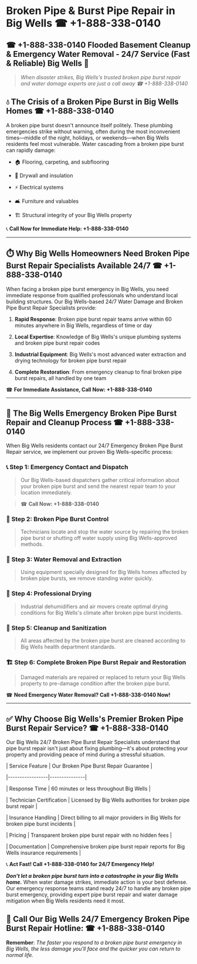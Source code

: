 # Broken Pipe & Burst Pipe Repair in Big Wells ☎ +1-888-338-0140  
## ☎ +1-888-338-0140 Flooded Basement Cleanup & Emergency Water Removal - 24/7 Service (Fast & Reliable) Big Wells 🚨  

> *When disaster strikes, Big Wells's trusted broken pipe burst repair and water damage experts are just a call away ☎ +1-888-338-0140*  

## 💧 The Crisis of a Broken Pipe Burst in Big Wells Homes ☎ +1-888-338-0140  

A broken pipe burst doesn't announce itself politely. These plumbing emergencies strike without warning, often during the most inconvenient times—middle of the night, holidays, or weekends—when Big Wells residents feel most vulnerable. Water cascading from a broken pipe burst can rapidly damage:  

* 🏠 Flooring, carpeting, and subflooring  
* 🧱 Drywall and insulation  
* ⚡ Electrical systems  
* 🛋️ Furniture and valuables  
* 🏗️ Structural integrity of your Big Wells property  

📞 **Call Now for Immediate Help: +1-888-338-0140**  

---  

## ⏱️ Why Big Wells Homeowners Need Broken Pipe Burst Repair Specialists Available 24/7 ☎ +1-888-338-0140  

When facing a broken pipe burst emergency in Big Wells, you need immediate response from qualified professionals who understand local building structures. Our Big Wells-based 24/7 Water Damage and Broken Pipe Burst Repair Specialists provide:  

1. **Rapid Response**: Broken pipe burst repair teams arrive within 60 minutes anywhere in Big Wells, regardless of time or day  
2. **Local Expertise**: Knowledge of Big Wells's unique plumbing systems and broken pipe burst repair codes  
3. **Industrial Equipment**: Big Wells's most advanced water extraction and drying technology for broken pipe burst repair  
4. **Complete Restoration**: From emergency cleanup to final broken pipe burst repairs, all handled by one team  

☎ **For Immediate Assistance, Call Now: +1-888-338-0140**  

---  

## 🔧 The Big Wells Emergency Broken Pipe Burst Repair and Cleanup Process ☎ +1-888-338-0140  

When Big Wells residents contact our 24/7 Emergency Broken Pipe Burst Repair service, we implement our proven Big Wells-specific process:  

### 📞 Step 1: Emergency Contact and Dispatch  
> Our Big Wells-based dispatchers gather critical information about your broken pipe burst and send the nearest repair team to your location immediately.  
> ☎ **Call Now: +1-888-338-0140**  

### 🚿 Step 2: Broken Pipe Burst Control  
> Technicians locate and stop the water source by repairing the broken pipe burst or shutting off water supply using Big Wells-approved methods.  

### 🌊 Step 3: Water Removal and Extraction  
> Using equipment specially designed for Big Wells homes affected by broken pipe bursts, we remove standing water quickly.  

### 💨 Step 4: Professional Drying  
> Industrial dehumidifiers and air movers create optimal drying conditions for Big Wells's climate after broken pipe burst incidents.  

### 🧼 Step 5: Cleanup and Sanitization  
> All areas affected by the broken pipe burst are cleaned according to Big Wells health department standards.  

### 🏗️ Step 6: Complete Broken Pipe Burst Repair and Restoration  
> Damaged materials are repaired or replaced to return your Big Wells property to pre-damage condition after the broken pipe burst.  

☎ **Need Emergency Water Removal? Call +1-888-338-0140 Now!**  

---  

## ✅ Why Choose Big Wells's Premier Broken Pipe Burst Repair Service? ☎ +1-888-338-0140  

Our Big Wells 24/7 Broken Pipe Burst Repair Specialists understand that pipe burst repair isn't just about fixing plumbing—it's about protecting your property and providing peace of mind during a stressful situation.  

| Service Feature | Our Broken Pipe Burst Repair Guarantee |  
|-----------------|---------------|  
| Response Time | 60 minutes or less throughout Big Wells |  
| Technician Certification | Licensed by Big Wells authorities for broken pipe burst repair |  
| Insurance Handling | Direct billing to all major providers in Big Wells for broken pipe burst incidents |  
| Pricing | Transparent broken pipe burst repair with no hidden fees |  
| Documentation | Comprehensive broken pipe burst repair reports for Big Wells insurance requirements |  

📞 **Act Fast! Call +1-888-338-0140 for 24/7 Emergency Help!**  

***Don't let a broken pipe burst turn into a catastrophe in your Big Wells home.*** When water damage strikes, immediate action is your best defense. Our emergency response teams stand ready 24/7 to handle any broken pipe burst emergency, providing expert pipe burst repair and water damage mitigation when Big Wells residents need it most.  

## 📱 Call Our Big Wells 24/7 Emergency Broken Pipe Burst Repair Hotline: ☎ +1-888-338-0140  

**Remember**: *The faster you respond to a broken pipe burst emergency in Big Wells, the less damage you'll face and the quicker you can return to normal life.*
